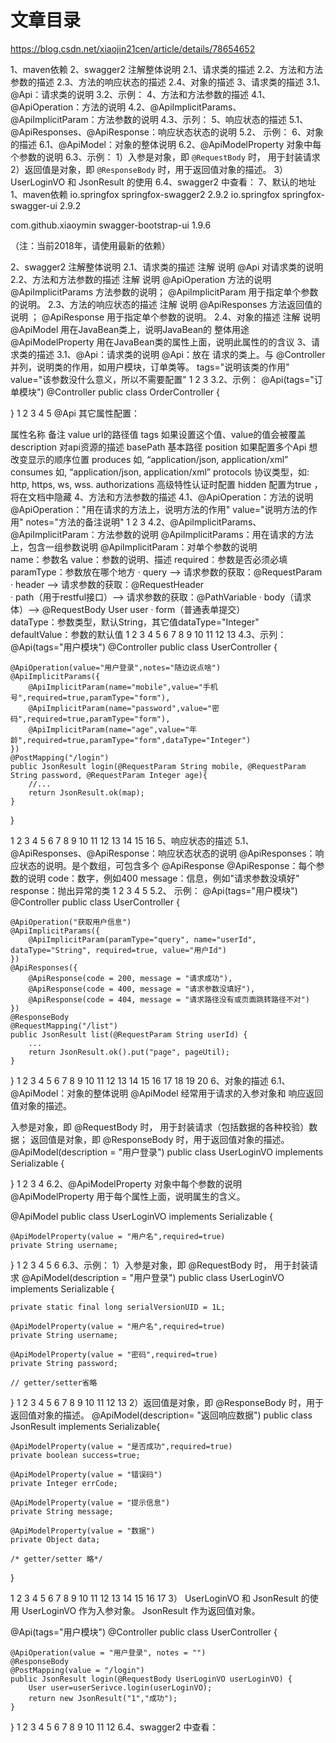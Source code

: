 # 文章目录

https://blog.csdn.net/xiaojin21cen/article/details/78654652

1、maven依赖
2、swagger2 注解整体说明
2.1、请求类的描述
2.2、方法和方法参数的描述
2.3、方法的响应状态的描述
2.4、对象的描述
3、请求类的描述
3.1、@Api：请求类的说明
3.2、示例：
4、方法和方法参数的描述
4.1、@ApiOperation：方法的说明
4.2、@ApiImplicitParams、@ApiImplicitParam：方法参数的说明
4.3、示列：
5、响应状态的描述
5.1、@ApiResponses、@ApiResponse：响应状态状态的说明
5.2、 示例：
6、对象的描述
6.1、@ApiModel：对象的整体说明
6.2、@ApiModelProperty 对象中每个参数的说明
6.3、示例：
1）入参是对象，即 `@RequestBody` 时， 用于封装请求
2）返回值是对象，即 `@ResponseBody` 时，用于返回值对象的描述。
3） UserLoginVO 和 JsonResult 的使用
6.4、swagger2 中查看：
7、默认的地址
1、maven依赖
<dependency>
	<groupId>io.springfox</groupId>
	<artifactId>springfox-swagger2</artifactId>
	<version>2.9.2</version>
</dependency>
<dependency>
	<groupId>io.springfox</groupId>
	<artifactId>springfox-swagger-ui</artifactId>
	<version>2.9.2</version>
</dependency>

<dependency>
	<groupId>com.github.xiaoymin</groupId>
	<artifactId>swagger-bootstrap-ui</artifactId>
	<version>1.9.6</version>
</dependency>


（注：当前2018年，请使用最新的依赖）

2、swagger2 注解整体说明
2.1、请求类的描述
注解	说明
@Api	对请求类的说明
2.2、方法和方法参数的描述
注解	说明
@ApiOperation	方法的说明
@ApiImplicitParams	方法参数的说明；
@ApiImplicitParam	用于指定单个参数的说明。
2.3、方法的响应状态的描述
注解	说明
@ApiResponses	方法返回值的说明 ；
@ApiResponse	用于指定单个参数的说明。
2.4、对象的描述
注解	说明
@ApiModel	用在JavaBean类上，说明JavaBean的 整体用途
@ApiModelProperty	用在JavaBean类的属性上面，说明此属性的的含议
3、请求类的描述
3.1、@Api：请求类的说明
@Api：放在 请求的类上。与 @Controller 并列，说明类的作用，如用户模块，订单类等。
	tags="说明该类的作用"
	value="该参数没什么意义，所以不需要配置"
1
2
3
3.2、示例：
@Api(tags="订单模块")
@Controller
public class OrderController {

}
1
2
3
4
5
@Api 其它属性配置：

属性名称	备注
value	url的路径值
tags	如果设置这个值、value的值会被覆盖
description	对api资源的描述
basePath	基本路径
position	如果配置多个Api 想改变显示的顺序位置
produces	如, “application/json, application/xml”
consumes	如, “application/json, application/xml”
protocols	协议类型，如: http, https, ws, wss.
authorizations	高级特性认证时配置
hidden	配置为true ，将在文档中隐藏
4、方法和方法参数的描述
4.1、@ApiOperation：方法的说明
@ApiOperation："用在请求的方法上，说明方法的作用"
	value="说明方法的作用"
	notes="方法的备注说明"
1
2
3
4.2、@ApiImplicitParams、@ApiImplicitParam：方法参数的说明
@ApiImplicitParams：用在请求的方法上，包含一组参数说明
	@ApiImplicitParam：对单个参数的说明	    
	    name：参数名
	    value：参数的说明、描述
	    required：参数是否必须必填
	    paramType：参数放在哪个地方
	        · query --> 请求参数的获取：@RequestParam
	        · header --> 请求参数的获取：@RequestHeader	      
	        · path（用于restful接口）--> 请求参数的获取：@PathVariable
	        · body（请求体）-->  @RequestBody User user
	        · form（普通表单提交）	   
	    dataType：参数类型，默认String，其它值dataType="Integer"	   
	    defaultValue：参数的默认值
1
2
3
4
5
6
7
8
9
10
11
12
13
4.3、示列：
@Api(tags="用户模块")
@Controller
public class UserController {

	@ApiOperation(value="用户登录",notes="随边说点啥")
	@ApiImplicitParams({
		@ApiImplicitParam(name="mobile",value="手机号",required=true,paramType="form"),
		@ApiImplicitParam(name="password",value="密码",required=true,paramType="form"),
		@ApiImplicitParam(name="age",value="年龄",required=true,paramType="form",dataType="Integer")
	})
	@PostMapping("/login")
	public JsonResult login(@RequestParam String mobile, @RequestParam String password,	@RequestParam Integer age){
		//...
	    return JsonResult.ok(map);
	}
}

1
2
3
4
5
6
7
8
9
10
11
12
13
14
15
16
5、响应状态的描述
5.1、@ApiResponses、@ApiResponse：响应状态状态的说明
@ApiResponses：响应状态的说明。是个数组，可包含多个 @ApiResponse
	@ApiResponse：每个参数的说明
	    code：数字，例如400
	    message：信息，例如"请求参数没填好"
	    response：抛出异常的类
1
2
3
4
5
5.2、 示例：
@Api(tags="用户模块")
@Controller
public class UserController {

	@ApiOperation("获取用户信息")
	@ApiImplicitParams({
		@ApiImplicitParam(paramType="query", name="userId", dataType="String", required=true, value="用户Id")
	}) 
	@ApiResponses({
		@ApiResponse(code = 200, message = "请求成功"),
		@ApiResponse(code = 400, message = "请求参数没填好"),
		@ApiResponse(code = 404, message = "请求路径没有或页面跳转路径不对")
	}) 
	@ResponseBody
	@RequestMapping("/list")
	public JsonResult list(@RequestParam String userId) {
		...
		return JsonResult.ok().put("page", pageUtil);
	}
}
1
2
3
4
5
6
7
8
9
10
11
12
13
14
15
16
17
18
19
20
6、对象的描述
6.1、@ApiModel：对象的整体说明
@ApiModel 经常用于请求的入参对象和 响应返回值对象的描述。

入参是对象，即 @RequestBody 时， 用于封装请求（包括数据的各种校验）数据；
返回值是对象，即 @ResponseBody 时，用于返回值对象的描述。
@ApiModel(description = "用户登录")
public class UserLoginVO  implements  Serializable {

}
1
2
3
4
6.2、@ApiModelProperty 对象中每个参数的说明
@ApiModelProperty 用于每个属性上面，说明属生的含义。

@ApiModel
public class UserLoginVO  implements  Serializable {

	@ApiModelProperty(value = "用户名",required=true)	
	private String username;	
}
1
2
3
4
5
6
6.3、示例：
1）入参是对象，即 @RequestBody 时， 用于封装请求
@ApiModel(description = "用户登录")
public class UserLoginVO implements Serializable {

	private static final long serialVersionUID = 1L;

	@ApiModelProperty(value = "用户名",required=true)	
	private String username;

	@ApiModelProperty(value = "密码",required=true)	
	private String password;
	
	// getter/setter省略
}
1
2
3
4
5
6
7
8
9
10
11
12
13
2）返回值是对象，即 @ResponseBody 时，用于返回值对象的描述。
@ApiModel(description= "返回响应数据")
public class JsonResult implements Serializable{

	@ApiModelProperty(value = "是否成功",required=true)
	private boolean success=true;	
	
	@ApiModelProperty(value = "错误码")
	private Integer errCode;
	
	@ApiModelProperty(value = "提示信息")
	private String message;
	
    @ApiModelProperty(value = "数据")
	private Object data;
		
	/* getter/setter 略*/
}

1
2
3
4
5
6
7
8
9
10
11
12
13
14
15
16
17
3） UserLoginVO 和 JsonResult 的使用
UserLoginVO 作为入参对象。
JsonResult 作为返回值对象。

@Api(tags="用户模块")
@Controller
public class UserController {

	@ApiOperation(value = "用户登录", notes = "")
	@ResponseBody
	@PostMapping(value = "/login")
	public JsonResult login(@RequestBody UserLoginVO userLoginVO) {
		User user=userSerivce.login(userLoginVO);
		return new JsonResult("1","成功");
	}
}
1
2
3
4
5
6
7
8
9
10
11
12
6.4、swagger2 中查看：

